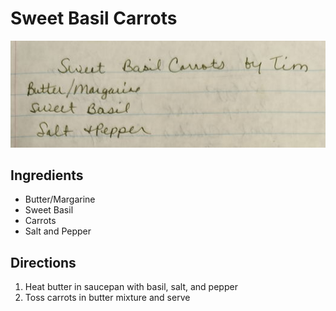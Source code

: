 # Sweet Basil Carrots

![Recipe Scan](/static/images/sweet-basil-carrots.jpg "Recipe Scan")

## Ingredients
- Butter/Margarine
- Sweet Basil
- Carrots
- Salt and Pepper

## Directions
1. Heat butter in saucepan with basil, salt, and pepper
2. Toss carrots in butter mixture and serve